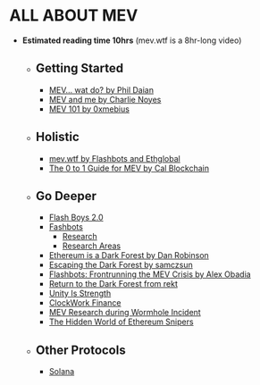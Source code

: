 # ALL ABOUT MEV
 - **Estimated reading time 10hrs** (mev.wtf is a 8hr-long video)
    - ## Getting Started   
        - [MEV… wat do? by Phil Daian](https://pdaian.com/blog/mev-wat-do/)
        - [MEV and me by Charlie Noyes](https://www.paradigm.xyz/2021/02/mev-and-me)    
        - [MEV 101 by 0xmebius](https://github.com/0xmebius/mev/blob/main/MEV101.pdf)
    - ## Holistic   
        - [mev.wtf by Flashbots and Ethglobal](https://hackmd.io/ivUzk3piQEG8ALzCGbxlag)    
        - [The 0 to 1 Guide for MEV by Cal Blockchain](https://calblockchain.mirror.xyz/c56CHOu-Wow_50qPp2Wlg0rhUvdz1HLbGSUWlB_KX9o)    
    - ## Go Deeper 
        - [Flash Boys 2.0](https://arxiv.org/pdf/1904.05234.pdf])
        - [Fashbots](https://github.com/flashbots)  
            - [Research](https://github.com/flashbots/mev-research) 
            - [Research Areas](https://github.com/flashbots/mev-research/blob/main/topics.md) 
        - [Ethereum is a Dark Forest by Dan Robinson](https://www.paradigm.xyz/2020/08/ethereum-is-a-dark-forest) 
        - [Escaping the Dark Forest by samczsun](https://samczsun.com/escaping-the-dark-forest/)  
        - [Flashbots: Frontrunning the MEV Crisis by Alex Obadia](https://medium.com/flashbots/frontrunning-the-mev-crisis-40629a613752)  
        - [Return to the Dark Forest from rekt](https://rekt.news/return-to-the-dark-forest/)     
        - [Unity Is Strength](https://arxiv.org/pdf/2112.01472.pdf)
        - [ClockWork Finance](https://arxiv.org/pdf/2109.04347.pdf) 
        - [MEV Research during Wormhole Incident](https://misaka.substack.com/p/mev-research-during-wormhole-incident?utm_source=url)  
        - [The Hidden World of Ethereum Snipers](https://www.samchepal.com/the-hidden-world-of/)

    - ## Other Protocols
        - [Solana](https://utonium.medium.com/mev-in-solana-an-early-exploration-4d7421b1f49b)





